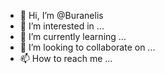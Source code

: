 - 👋 Hi, I’m @Buranelis
- 👀 I’m interested in ...
- 🌱 I’m currently learning ...
- 💞️ I’m looking to collaborate on ...
- 📫 How to reach me ...

<!---
Buranelis/Buranelis is a ✨ special ✨ repository because its `README.md` (this file) appears on your GitHub profile.
You can click the Preview link to take a look at your changes.
--->
